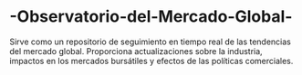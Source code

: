 # -Observatorio-del-Mercado-Global-
Sirve como un repositorio de seguimiento en tiempo real de las tendencias del mercado global. Proporciona actualizaciones sobre la industria, impactos en los mercados bursátiles y efectos de las políticas comerciales.

